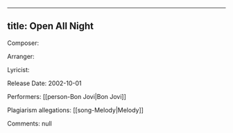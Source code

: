 
---
title: Open All Night
---
Composer: 

Arranger: 

Lyricist: 

Release Date: 2002-10-01

Performers: [[person-Bon Jovi|Bon Jovi]]

Plagiarism allegations:
[[song-Melody|Melody]]

Comments:
null
